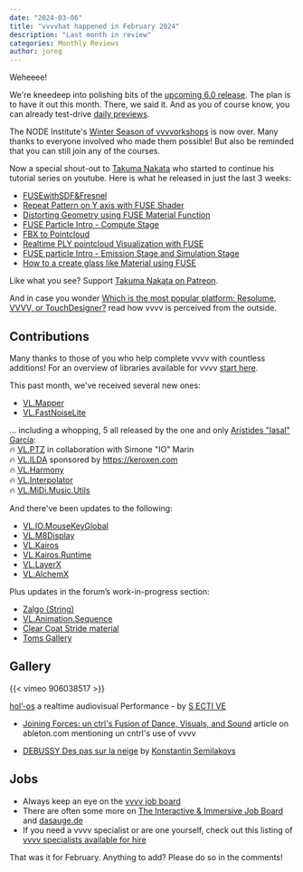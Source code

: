 ```yaml
---
date: "2024-03-06"
title: "vvvvhat happened in February 2024"
description: "Last month in review"
categories: Monthly Reviews
author: joreg
---
```


Weheeee!

We're kneedeep into polishing bits of the [upcoming 6.0 release](https://thegraybook.vvvv.org/changelog/6.x.html). The plan is to have it out this month. There, we said it. And as you of course know, you can already test-drive [daily previews](https://visualprogramming.net/#Download). 

The NODE Institute's [Winter Season of vvvvorkshops](https://thenodeinstitute.org/ws23-vvvv-intermediates/) is now over. Many thanks to everyone involved who made them possible! But also be reminded that you can still join any of the courses.

Now a special shout-out to [Takuma Nakata](https://www.takumanakata.com) who started to continue his tutorial series on youtube. Here is what he released in just the last 3 weeks:
- [FUSEwithSDF&Fresnel](https://youtu.be/4YPVbafyJ3w?si=3rEVPSKjyjjCWcYk)
- [Repeat Pattern on Y axis with FUSE Shader](https://youtu.be/b6xAN5PbgCg?si=QDitJgVkCI_iOcns)
- [Distorting Geometry using FUSE Material Function](https://youtu.be/NcEL7QBkwgA?si=4vrNmz2goAbSGvQT)
- [FUSE Particle Intro - Compute Stage](https://youtu.be/EH8Cv0OsPaw?si=amgZyyrOTEHMWNCi)
- [FBX to Pointcloud](https://youtu.be/t087PiCAK9s?si=GjocA0X7jrkhYf5N)
- [Realtime PLY pointcloud Visualization with FUSE](https://youtu.be/G-1KLmpbYog?si=ZZH2K2G7QAgJ1Ni6)
- [FUSE particle Intro - Emission Stage and Simulation Stage](https://youtu.be/EX6TzcvzCNQ?si=sYEHceh3B-xxlE7E)
- [How to a create glass like Material using FUSE](https://youtu.be/VK526qU0XXY?si=5aweArcFeWnlZaIh)

Like what you see? Support [Takuma Nakata on Patreon](https://www.patreon.com/takumanakata).

And in case you wonder [Which is the most popular platform: Resolume, VVVV, or TouchDesigner?](https://interactiveimmersive.io/blog/technology/resolume-vs-touchdesigner/) read how vvvv is perceived from the outside.

## Contributions
Many thanks to those of you who help complete vvvv with countless additions! For an overview of libraries available for vvvv [start here](https://thegraybook.vvvv.org/reference/libraries/overview.html).

This past month, we've received several new ones:
- [VL.Mapper](https://www.nuget.org/packages/VL.Mapper)
- [VL.FastNoiseLite](https://www.nuget.org/packages/VL.FastNoiseLite)

... including a whopping, 5 all released by the one and only [Arístides "lasal" García](https://www.aristidesgarcia.de/):  
🔥 [VL.PTZ](https://www.nuget.org/packages/VL.PTZ) in collaboration with Simone "IO" Marin  
🔥 [VL.ILDA](https://www.nuget.org/packages/VL.ILDA) sponsored by https://keroxen.com  
🔥 [VL.Harmony](https://www.nuget.org/packages/VL.Harmony)  
🔥 [VL.Interpolator](https://www.nuget.org/packages/VL.Interpolator)  
🔥 [VL.MiDi.Music.Utils](https://www.nuget.org/packages/VL.MiDi.Music.Utils)  

And there've been updates to the following:
- [VL.IO.MouseKeyGlobal](https://www.nuget.org/packages/VL.IO.MouseKeyGlobal)
- [VL.M8Display](https://www.nuget.org/packages/VL.M8Display)
- [VL.Kairos](https://www.nuget.org/packages/VL.Kairos)
- [VL.Kairos.Runtime](https://www.nuget.org/packages/VL.Kairos.Runtime)
- [VL.LayerX](https://www.nuget.org/packages/VL.LayerX)
- [VL.AlchemX](https://www.nuget.org/packages/VL.AlchemX)

Plus updates in the forum’s work-in-progress section:
- [Zalgo (String)](https://discourse.vvvv.org/t/zalgo-string/22352)
- [VL.Animation.Sequence](https://discourse.vvvv.org/t/vl-animation-sequence/22411)
- [Clear Coat Stride material](https://discourse.vvvv.org/t/clear-coat-stride-material/22392)
- [Toms Gallery](https://discourse.vvvv.org/t/toms-gallery/22340)

## Gallery
{{< vimeo 906038517 >}}

[hol’-os](https://www.sective.net/portfolio-item/hol-os/) a realtime audiovisual Performance - by [S ECTI VE](https://www.sective.net/)

* [Joining Forces: un ctrl's Fusion of Dance, Visuals, and Sound](https://www.ableton.com/en/blog/joining-forces-un-ctrls-fusion-of-dance-visuals-and-sound/) article on ableton.com mentioning un cntrl's use of vvvv

* [DEBUSSY Des pas sur la neige](https://vimeo.com/917864055) by [Konstantin Semilakovs](https://www.semilakovs.com/)


## Jobs
- Always keep an eye on the [vvvv job board](https://discourse.vvvv.org/c/jobs)
- There are often some more on [The Interactive & Immersive Job Board](https://jobs.interactiveimmersive.io/?s=vvvv&post_type=job_listing&orderby=date) and [dasauge.de](https://dasauge.de/sta/Vvvv/)
- If you need a vvvv specialist or are one yourself, check out this listing of [vvvv specialists available for hire](https://vvvv.org/documentation/vvvv-specialists-available-for-hire)

That was it for February. Anything to add? Please do so in the comments!
